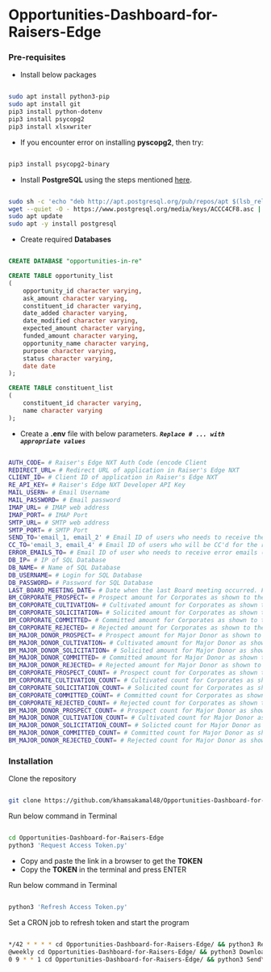 # Opportunities-Dashboard-for-Raisers-Edge

### Pre-requisites
- Install below packages

```bash

sudo apt install python3-pip
sudo apt install git
pip3 install python-dotenv
pip3 install psycopg2
pip3 install xlsxwriter 

```
- If you encounter error on installing **pyscopg2**, then try:
```bash

pip3 install psycopg2-binary

```

- Install **PostgreSQL** using the steps mentioned [here](https://www.postgresql.org/download/linux/ubuntu/).
```bash

sudo sh -c 'echo "deb http://apt.postgresql.org/pub/repos/apt $(lsb_release -cs)-pgdg main" > /etc/apt/sources.list.d/pgdg.list'
wget --quiet -O - https://www.postgresql.org/media/keys/ACCC4CF8.asc | sudo apt-key add -
sudo apt update
sudo apt -y install postgresql

```

- Create required **Databases**
```sql

CREATE DATABASE "opportunities-in-re"

CREATE TABLE opportunity_list
(
    opportunity_id character varying,
    ask_amount character varying,
    constituent_id character varying,
    date_added character varying,
    date_modified character varying,
    expected_amount character varying,
    funded_amount character varying,
    opportunity_name character varying,
    purpose character varying,
    status character varying,
    date date
);

CREATE TABLE constituent_list
(
    constituent_id character varying,
    name character varying
);

```

- Create a **.env** file with below parameters. ***`Replace # ... with appropriate values`***

```bash

AUTH_CODE= # Raiser's Edge NXT Auth Code (encode Client 
REDIRECT_URL= # Redirect URL of application in Raiser's Edge NXT
CLIENT_ID= # Client ID of application in Raiser's Edge NXT
RE_API_KEY= # Raiser's Edge NXT Developer API Key
MAIL_USERN= # Email Username
MAIL_PASSWORD= # Email password
IMAP_URL= # IMAP web address
IMAP_PORT= # IMAP Port
SMTP_URL= # SMTP web address
SMTP_PORT= # SMTP Port
SEND_TO='email_1, email_2' # Email ID of users who needs to receive the report
CC_TO='email_3, email_4' # Email ID of users who will be CC'd for the report
ERROR_EMAILS_TO= # Email ID of user who needs to receive error emails (if any)
DB_IP= # IP of SQL Database
DB_NAME= # Name of SQL Database
DB_USERNAME= # Login for SQL Database
DB_PASSWORD= # Password for SQL Database
LAST_BOARD_MEETING_DATE= # Date when the last Board meeting occurred. Format date as - Apr 1, 2022 
BM_CORPORATE_PROSPECT= # Prospect amount for Corporates as shown to the Board. Format as ₹100 Cr.
BM_CORPORATE_CULTIVATION= # Cultivated amount for Corporates as shown to the Board. Format as ₹100 Cr.
BM_CORPORATE_SOLICITATION= # Solicited amount for Corporates as shown to the Board. Format as ₹100 Cr.
BM_CORPORATE_COMMITTED= # Committed amount for Corporates as shown to the Board. Format as ₹100 Cr.
BM_CORPORATE_REJECTED= # Rejected amount for Corporates as shown to the Board. Format as ₹100 Cr.
BM_MAJOR_DONOR_PROSPECT= # Prospect amount for Major Donor as shown to the Board. Format as ₹100 Cr.
BM_MAJOR_DONOR_CULTIVATION= # Cultivated amount for Major Donor as shown to the Board. Format as ₹100 Cr.
BM_MAJOR_DONOR_SOLICITATION= # Solicited amount for Major Donor as shown to the Board. Format as ₹100 Cr.
BM_MAJOR_DONOR_COMMITTED= # Committed amount for Major Donor as shown to the Board. Format as ₹100 Cr.
BM_MAJOR_DONOR_REJECTED= # Rejected amount for Major Donor as shown to the Board. Format as ₹100 Cr.
BM_CORPORATE_PROSPECT_COUNT= # Prospect count for Corporates as shown to the Board.
BM_CORPORATE_CULTIVATION_COUNT= # Cultivated count for Corporates as shown to the Board.
BM_CORPORATE_SOLICITATION_COUNT= # Solicited count for Corporates as shown to the Board.
BM_CORPORATE_COMMITTED_COUNT= # Committed count for Corporates as shown to the Board.
BM_CORPORATE_REJECTED_COUNT= # Rejected count for Corporates as shown to the Board.
BM_MAJOR_DONOR_PROSPECT_COUNT= # Prospect count for Major Donor as shown to the Board.
BM_MAJOR_DONOR_CULTIVATION_COUNT= # Cultivated count for Major Donor as shown to the Board.
BM_MAJOR_DONOR_SOLICITATION_COUNT= # Solicted count for Major Donor as shown to the Board.
BM_MAJOR_DONOR_COMMITTED_COUNT= # Committed count for Major Donor as shown to the Board.
BM_MAJOR_DONOR_REJECTED_COUNT= # Rejected count for Major Donor as shown to the Board.

```

### Installation
Clone the repository
```bash

git clone https://github.com/khamsakamal48/Opportunities-Dashboard-for-Raisers-Edge.git

```

Run below command in Terminal
```bash

cd Opportunities-Dashboard-for-Raisers-Edge
python3 'Request Access Token.py'

```
- Copy and paste the link in a browser to get the **TOKEN**
- Copy the **TOKEN** in the terminal and press ENTER

Run below command in Terminal
```bash

python3 'Refresh Access Token.py'

```

Set a CRON job to refresh token and start the program
```bash

*/42 * * * * cd Opportunities-Dashboard-for-Raisers-Edge/ && python3 Refresh\ Access\ Token.py > /dev/null 2>&1
@weekly cd Opportunities-Dashboard-for-Raisers-Edge/ && python3 Download\ Opportunities\ from\ RE.py > /dev/null 2>&1
0 9 * * 1 cd Opportunities-Dashboard-for-Raisers-Edge/ && python3 Send\ Dashboard\ Email.py > /dev/null 2>&1

```